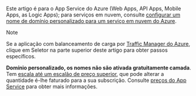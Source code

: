 Este artigo é para o App Service do Azure (Web Apps, API Apps, Mobile Apps, as Logic Apps); para serviços em nuvem, consulte [configurar um nome de domínio personalizado para um serviço em nuvem do Azure](../articles/cloud-services/cloud-services-custom-domain-name.md).

> [!NOTE]
> Se a aplicação com balanceamento de carga por [Traffic Manager do Azure](https://azure.microsoft.com/services/traffic-manager/), clique em Seletor na parte superior deste artigo para obter passos específicos.
> 
> **Domínio personalizado, os nomes não são ativada gratuitamente camada**. Tem [escala até um escalão de preço superior](../articles/app-service/web-sites-scale.md), que pode alterar a quantidade é-lhe faturado para a sua subscrição. 
> Consulte [preços do App Service](https://azure.microsoft.com/pricing/details/app-service/) para obter mais informações.
> 
> 

